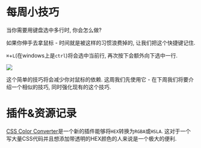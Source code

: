 # 每周小技巧

当你需要用键盘选中多行时, 你会怎么做?

如果你伸手去拿鼠标 - 时间就是被这样的习惯浪费掉的, 让我们把这个快捷键记住.

`⌘`+`L`(在windows上是`ctrl`)将会选中当前行, 再次按下会额外向下选中一行.

![][1]

这个简单的技巧将会减少你对鼠标的依赖. 这周我们先使用它 - 在下周我们将要介绍一个相似的技巧, 同时强化现有的这个技巧.

# 插件&资源记录

[CSS Color Converter][2]是一个新的插件能够将`HEX`转换为`RGBA`或`HSLA`. 这对于一个写大量CSS代码并且想添加带透明的HEX颜色的人来说是一个极大的便利.





[1]: 05-01-08-001.gif
[2]: https://github.com/TheDutchCoder/ColorConvert
[3]: http://www.reddit.com/r/SublimeText/

